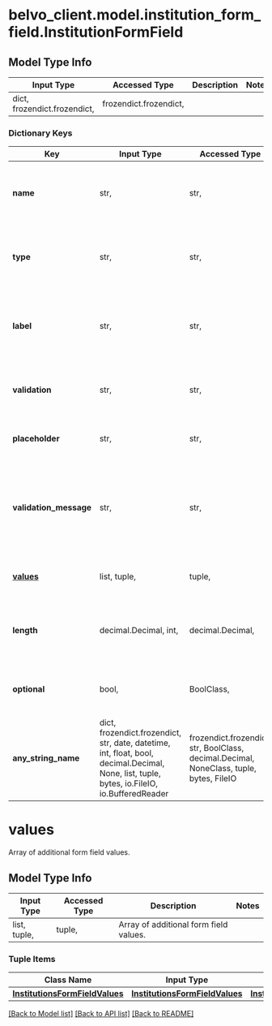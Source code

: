 # belvo_client.model.institution_form_field.InstitutionFormField

## Model Type Info
Input Type | Accessed Type | Description | Notes
------------ | ------------- | ------------- | -------------
dict, frozendict.frozendict,  | frozendict.frozendict,  |  | 

### Dictionary Keys
Key | Input Type | Accessed Type | Description | Notes
------------ | ------------- | ------------- | ------------- | -------------
**name** | str,  | str,  | The username, password, or username type field. | [optional] 
**type** | str,  | str,  | The input type for the form field. For example, string. | [optional] 
**label** | str,  | str,  | The label of the form field. For example: - Document - Clave - Token  | [optional] 
**validation** | str,  | str,  | The type of input validation used for the field. | [optional] 
**placeholder** | str,  | str,  | The placeholder text in the form field. | [optional] 
**validation_message** | str,  | str,  | The message displayed when an invalid input is provided in the form field. | [optional] 
**[values](#values)** | list, tuple,  | tuple,  | Array of additional form field values. | [optional] 
**length** | decimal.Decimal, int,  | decimal.Decimal,  | Number of digits allowed when the type is &#x60;token&#x60;. | [optional] 
**optional** | bool,  | BoolClass,  | It indicates whether this form field is optional. | [optional] 
**any_string_name** | dict, frozendict.frozendict, str, date, datetime, int, float, bool, decimal.Decimal, None, list, tuple, bytes, io.FileIO, io.BufferedReader | frozendict.frozendict, str, BoolClass, decimal.Decimal, NoneClass, tuple, bytes, FileIO | any string name can be used but the value must be the correct type | [optional]

# values

Array of additional form field values.

## Model Type Info
Input Type | Accessed Type | Description | Notes
------------ | ------------- | ------------- | -------------
list, tuple,  | tuple,  | Array of additional form field values. | 

### Tuple Items
Class Name | Input Type | Accessed Type | Description | Notes
------------- | ------------- | ------------- | ------------- | -------------
[**InstitutionsFormFieldValues**](InstitutionsFormFieldValues.md) | [**InstitutionsFormFieldValues**](InstitutionsFormFieldValues.md) | [**InstitutionsFormFieldValues**](InstitutionsFormFieldValues.md) |  | 

[[Back to Model list]](../../README.md#documentation-for-models) [[Back to API list]](../../README.md#documentation-for-api-endpoints) [[Back to README]](../../README.md)

